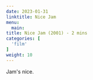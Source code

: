 ```yaml
---
date: 2023-01-31
linktitle: Nice Jam
menu:
  main:
title: Nice Jam (2001) - 2 mins
categories: [
  'film'
]
weight: 10
---
```


Jam's nice.